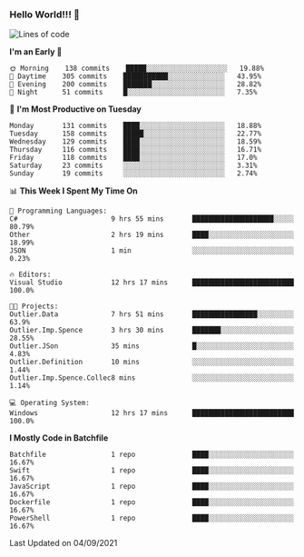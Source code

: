 ### Hello World!!! 👋

<!--
**kekotek/kekotek** is a ✨ _special_ ✨ repository because its `README.md` (this file) appears on your GitHub profile.

Here are some ideas to get you started:

- 🔭 I’m currently working on ...
- 🌱 I’m currently learning ...
- 👯 I’m looking to collaborate on ...
- 🤔 I’m looking for help with ...
- 💬 Ask me about ...
- 📫 How to reach me: ...
- 😄 Pronouns: ...
- ⚡ Fun fact: ...
-->

<!--START_SECTION:waka-->
![Lines of code](https://img.shields.io/badge/From%20Hello%20World%20I%27ve%20Written-18753%20lines%20of%20code-blue)

**I'm an Early 🐤** 

```text
🌞 Morning    138 commits    █████░░░░░░░░░░░░░░░░░░░░   19.88% 
🌆 Daytime    305 commits    ███████████░░░░░░░░░░░░░░   43.95% 
🌃 Evening    200 commits    ███████░░░░░░░░░░░░░░░░░░   28.82% 
🌙 Night      51 commits     █░░░░░░░░░░░░░░░░░░░░░░░░   7.35%

```
📅 **I'm Most Productive on Tuesday** 

```text
Monday       131 commits    ████░░░░░░░░░░░░░░░░░░░░░   18.88% 
Tuesday      158 commits    █████░░░░░░░░░░░░░░░░░░░░   22.77% 
Wednesday    129 commits    ████░░░░░░░░░░░░░░░░░░░░░   18.59% 
Thursday     116 commits    ████░░░░░░░░░░░░░░░░░░░░░   16.71% 
Friday       118 commits    ████░░░░░░░░░░░░░░░░░░░░░   17.0% 
Saturday     23 commits     ░░░░░░░░░░░░░░░░░░░░░░░░░   3.31% 
Sunday       19 commits     ░░░░░░░░░░░░░░░░░░░░░░░░░   2.74%

```


📊 **This Week I Spent My Time On** 

```text
💬 Programming Languages: 
C#                       9 hrs 55 mins       ████████████████████░░░░░   80.79% 
Other                    2 hrs 19 mins       ████░░░░░░░░░░░░░░░░░░░░░   18.99% 
JSON                     1 min               ░░░░░░░░░░░░░░░░░░░░░░░░░   0.23%

🔥 Editors: 
Visual Studio            12 hrs 17 mins      █████████████████████████   100.0%

🐱‍💻 Projects: 
Outlier.Data             7 hrs 51 mins       ████████████████░░░░░░░░░   63.9% 
Outlier.Imp.Spence       3 hrs 30 mins       ███████░░░░░░░░░░░░░░░░░░   28.55% 
Outlier.JSon             35 mins             █░░░░░░░░░░░░░░░░░░░░░░░░   4.83% 
Outlier.Definition       10 mins             ░░░░░░░░░░░░░░░░░░░░░░░░░   1.44% 
Outlier.Imp.Spence.Collec8 mins              ░░░░░░░░░░░░░░░░░░░░░░░░░   1.14%

💻 Operating System: 
Windows                  12 hrs 17 mins      █████████████████████████   100.0%

```

**I Mostly Code in Batchfile** 

```text
Batchfile                1 repo              ████░░░░░░░░░░░░░░░░░░░░░   16.67% 
Swift                    1 repo              ████░░░░░░░░░░░░░░░░░░░░░   16.67% 
JavaScript               1 repo              ████░░░░░░░░░░░░░░░░░░░░░   16.67% 
Dockerfile               1 repo              ████░░░░░░░░░░░░░░░░░░░░░   16.67% 
PowerShell               1 repo              ████░░░░░░░░░░░░░░░░░░░░░   16.67%

```



 Last Updated on 04/09/2021
<!--END_SECTION:waka-->

